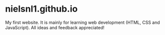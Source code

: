 # nielsnl1.github.io

My first website. It is mainly for learning web development (HTML, CSS and JavaScript). All ideas and feedback appreciated!



